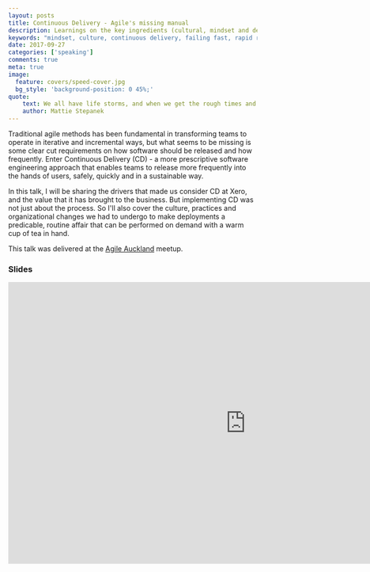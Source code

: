 ```yaml
---
layout: posts
title: Continuous Delivery - Agile's missing manual
description: Learnings on the key ingredients (cultural, mindset and development practices) required to achieve Continuous Delivery
keywords: "mindset, culture, continuous delivery, failing fast, rapid recovery"
date: 2017-09-27
categories: ['speaking']
comments: true
meta: true
image:
  feature: covers/speed-cover.jpg
  bg_style: 'background-position: 0 45%;'
quote:
    text: We all have life storms, and when we get the rough times and we recover from them, we should celebrate that we got through it. No matter how bad it may seem, there's always something beautiful that you can find.
    author: Mattie Stepanek
---
```


Traditional agile methods has been fundamental in transforming teams to operate in iterative and incremental ways, 
but what seems to be missing is some clear cut requirements on how software should be released and how frequently. 
Enter Continuous Delivery (CD) - a more prescriptive software engineering approach that enables teams to release 
more frequently into the hands of users, safely, quickly and in a sustainable way.

In this talk, I will be sharing the drivers that made us consider CD at Xero, and the value that it has brought 
to the business. But implementing CD was not just about the process. So I'll also cover the culture, practices and 
organizational changes we had to undergo to make deployments a predicable, routine affair that can be performed on 
demand with a warm cup of tea in hand.

This talk was delivered at the [Agile Auckland][1] meetup.

### Slides
<iframe src="https://docs.google.com/a/xero.com/presentation/d/e/2PACX-1vT5l0rpK_ry1D3uBx2-wIt9_way9-LOCWOwCgKNjHi_NHnrS4-eOak7yVxQWO0rv73iZImA-o9pBZwV/embed?start=false&loop=false&delayms=3000" frameborder="0" width="960" height="569" allowfullscreen="true" mozallowfullscreen="true" webkitallowfullscreen="true"></iframe>

[1]: https://www.meetup.com/Agile-Auckland/events/243512759/
